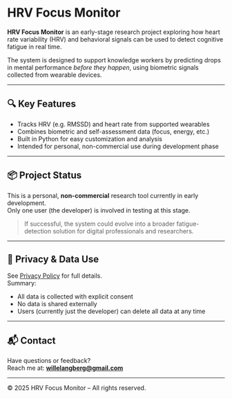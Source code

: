 # HRV Focus Monitor

**HRV Focus Monitor** is an early-stage research project exploring how heart rate variability (HRV) and behavioral signals can be used to detect cognitive fatigue in real time.

The system is designed to support knowledge workers by predicting drops in mental performance *before they happen*, using biometric signals collected from wearable devices.

---

## 🔍 Key Features

- Tracks HRV (e.g. RMSSD) and heart rate from supported wearables
- Combines biometric and self-assessment data (focus, energy, etc.)
- Built in Python for easy customization and analysis
- Intended for personal, non-commercial use during development phase

---

## 📦 Project Status

This is a personal, **non-commercial** research tool currently in early development.  
Only one user (the developer) is involved in testing at this stage.  

> If successful, the system could evolve into a broader fatigue-detection solution for digital professionals and researchers.

---

## 🔐 Privacy & Data Use

See [Privacy Policy](https://willelangberg.github.io/hrv_focus/) for full details.  
Summary:
- All data is collected with explicit consent
- No data is shared externally
- Users (currently just the developer) can delete all data at any time

---

## 📬 Contact

Have questions or feedback?  
Reach me at: **willelangberg@gmail.com**

---

© 2025 HRV Focus Monitor – All rights reserved.
